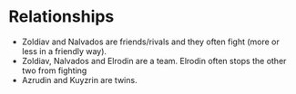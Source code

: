 # Relationships

- Zoldiav and Nalvados are friends/rivals and they often fight (more or less in a friendly way).
- Zoldiav, Nalvados and Elrodin are a team. Elrodin often stops the other two from fighting
- Azrudin and Kuyzrin are twins.
